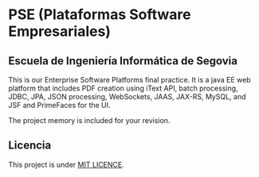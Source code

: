 # PSE (Plataformas Software Empresariales)
## Escuela de Ingeniería Informática de Segovia 

This is our Enterprise Software Platforms final practice.  It is a java EE web platform that includes PDF creation using iText API, batch processing, JDBC, JPA, JSON processing, WebSockets, JAAS, JAX-RS, MySQL, and JSF and PrimeFaces for the UI.

The project memory is included for your revision. 

## Licencia
This project is under  [MIT LICENCE](LICENSE). 
